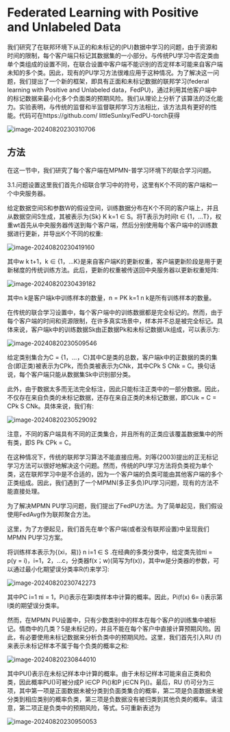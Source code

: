 # Federated Learning with Positive and Unlabeled Data

我们研究了在联邦环境下从正的和未标记的(PU)数据中学习的问题，由于资源和时间的限制，每个客户端只标记其数据集的一小部分。与传统PU学习中否定类由单个类组成的设置不同，在联合设置中客户端不能识别的否定样本可能来自客户端未知的多个类。因此，现有的PU学习方法很难应用于这种情况。为了解决这一问题，我们提出了一个新的框架，即具有正面和未标记数据的联邦学习(federal learning with Positive and Unlabeled data，FedPU)，通过利用其他客户端中的标记数据来最小化多个负面类的预期风险。我们从理论上分析了该算法的泛化能力。实验表明，与传统的监督和半监督联邦学习方法相比，该方法具有更好的性能。代码可在https://github.com/ littleSunlxy/FedPU-torch获得

![image-20240820230310706](D:\Typora\images\image-20240820230310706.png)

## 方法

在这一节中，我们研究了每个客户端在MPMN-普学习环境下的联合学习问题。

3.1.问题设置这里我们首先介绍联合学习中的符号，这里有K个不同的客户端和一个中央服务器。

给定数据空间S和参数W的假设空间，训练数据分布在K个不同的客户端上，并且从数据空间S生成，其被表示为{Sk} K k=1 ∈ S。将T表示为时间t ∈ {1，...T}，权重wt首先从中央服务器传送到每个客户端，然后分别使用每个客户端中的训练数据进行更新，并导出K个不同的权重:

![image-20240820230419160](D:\Typora\images\image-20240820230419160.png)

其中w k t+1，k ∈ {1，...K}是来自客户端K的更新权重，客户端更新阶段是用于更新梯度的传统训练方法。此后，更新的权重被传送回中央服务器以更新权重矩阵:

![image-20240820230439182](D:\Typora\images\image-20240820230439182.png)

其中n k是客户端k中训练样本的数量，n = PK k=1 n k是所有训练样本的数量。

在传统的联合学习设置中，每个客户端中的训练数据都是完全标记的。然而，由于每个客户端的时间和资源限制，在许多真实场景中，样本并不总是被完全标记。具体来说，客户端k中的训练数据Sk由正数据Pk和未标记数据Uk组成，可以表示为:

![image-20240820230509546](D:\Typora\images\image-20240820230509546.png)

给定类别集合为C = {1，...，C}其中C是类的总数，客户端k中的正数据的类的集合(即正类)被表示为CPk，而负类被表示为CNk，其中CPk S CNk = C。换句话说，每个客户端只能从数据集Sk中识别部分类。

此外，由于数据太多而无法完全标注，因此只能标注正类中的一部分数据。因此，不仅存在来自负类的未标记数据，还存在来自正类的未标记数据，即CUk = C = CPk S CNk。具体来说，我们有:

![image-20240820230529092](D:\Typora\images\image-20240820230529092.png)

注意，不同的客户端具有不同的正类集合，并且所有的正类应该覆盖数据集中的所有类，即S Pk CPk = C。

在这种情况下，传统的联邦学习算法不能直接应用。刘等(2003)提出的正无标记学习方法可以很好地解决这个问题。然而，传统的PU学习方法将负类视为单个类，这在联邦学习中是不合适的，因为一个客户端的负类可能由其他客户端的多个正类组成。因此，我们遇到了一个MPMN(多正多负)PU学习问题，现有的方法不能直接处理。

为了解决MPMN PU学习问题，我们提出了FedPU方法。为了简单起见，我们假设使用FedAvg作为联邦聚合方法。

这里，为了方便起见，我们首先在单个客户端(或者没有联邦设置)中呈现我们MPMN PU学习方案。

将训练样本表示为{(xi，易)} n i=1 ∈ S .在经典的多类分类中，给定类先验πi = p(y = i)，i=1，2，...c，分类器f(x；w)(简写为f(x))，其中w是分类器的参数，可以通过最小化期望误分类率R(f)来学习:

![image-20240820230742273](D:\Typora\images\image-20240820230742273.png)

其中PC i=1 πi = 1，Pi()表示在第I类样本中计算的概率。因此，Pi(f(x) 6= i)表示第I类的期望误分类率。

然而，在MPMN PU设置中，只有少数类别中的样本在每个客户的训练集中被标记。情商中的几类？5是未标记的，并且不能在每个客户中直接计算预期风险。因此，有必要使用未标记数据来分析负类中的预期风险。这里，我们首先引入RU (f)来表示未标记样本不属于每个负类的概率之和:

![image-20240820230844010](D:\Typora\images\image-20240820230844010.png)

其中PU()表示在未标记样本中计算的概率。由于未标记样本可能来自正类和负类，因此概率PU()可被分成P i∈CP Pi()和P j∈CN Pj()。最后，RU (f)可分为三项，其中第一项是正面数据未被分类到负面类集合的概率，第二项是负面数据未被分类到相应类别的概率负类，第三项是负数据没有被归类到其他负类的概率。请注意，第二项正是负类中的预期风险，等式。5可重新表述为

![image-20240820230950053](D:\Typora\images\image-20240820230950053.png)